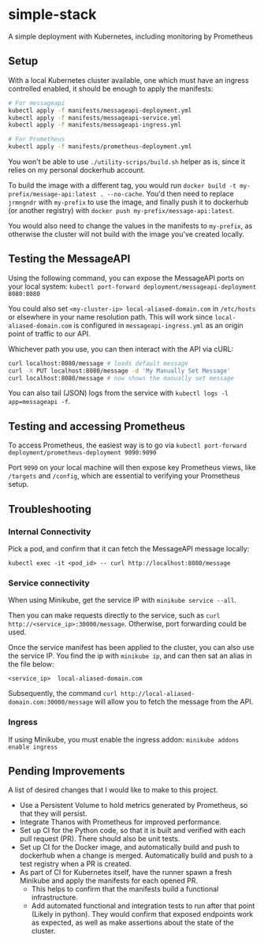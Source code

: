 # simple-stack

A simple deployment with Kubernetes, including monitoring by Prometheus

## Setup

With a local Kubernetes cluster available, one which must have an ingress controlled enabled, it should be enough to apply the manifests:

```bash
# For messageapi
kubectl apply -f manifests/messageapi-deployment.yml
kubectl apply -f manifests/messageapi-service.yml
kubectl apply -f manifests/messageapi-ingress.yml

# For Prometheus
kubectl apply -f manifests/prometheus-deployment.yml
```

You won't be able to use `./utility-scrips/build.sh` helper as is, since it relies on my personal dockerhub account.

To build the image with a different tag, you would run `docker build -t my-prefix/message-api:latest . --no-cache`. You'd then need to replace `jrmngndr` with `my-prefix` to use the image, and finally push it to dockerhub (or another registry) with `docker push my-prefix/message-api:latest`.

You would also need to change the values in the manifests to `my-prefix`, as otherwise the cluster will not build with the image you've created locally.


## Testing the MessageAPI

Using the following command, you can expose the MessageAPI ports on your local system:
`kubectl port-forward deployment/messageapi-deployment 8080:8080`

You could also set `<my-cluster-ip> local-aliased-domain.com` in `/etc/hosts` or elsewhere in your name resolution path. This will work since `local-aliased-domain.com` is configured in `messageapi-ingress.yml` as an origin point of traffic to our API.

Whichever path you use, you can then interact with the API via cURL:

```bash
curl localhost:8080/message # loads default message
curl -X PUT localhost:8080/message -d 'My Manually Set Message'
curl localhost:8080/message # now shows the manually set message
```

You can also tail (JSON) logs from the service with `kubectl logs -l app=messageapi -f`.


## Testing and accessing Prometheus

To access Prometheus, the easiest way is to go via `kubectl port-forward deployment/prometheus-deployment 9090:9090`

Port `9090` on your local machine will then expose key Prometheus views, like `/targets` and `/config`, which are essential to verifying your Prometheus setup.

## Troubleshooting

### Internal Connectivity

Pick a pod, and confirm that it can fetch the MessageAPI message locally:

`kubectl exec -it <pod_id> -- curl http://localhost:8080/message`

### Service connectivity

When using Minikube, get the service IP with `minikube service --all`.

Then you can make requests directly to the service, such as `curl http://<service_ip>:30000/message`.
Otherwise, port forwarding could be used.

Once the service manifest has been applied to the cluster, you can also use the service IP. You find the ip with `minikube ip`, and can then sat an alias in the file below:

```/etc/hosts
<service_ip>  local-aliased-domain.com
```

Subsequently, the command `curl http://local-aliased-domain.com:30000/message` will allow you to fetch the message from the API.

### Ingress

If using Minikube, you must enable the ingress addon: `minikube addons enable ingress`

## Pending Improvements

A list of desired changes that I would like to make to this project.

* Use a Persistent Volume to hold metrics generated by Prometheus, so that they will persist.
* Integrate Thanos with Prometheus for improved performance.
* Set up CI for the Python code, so that it is built and verified with each pull request (PR). There should also be unit tests.
* Set up CI for the Docker image, and automatically build and push to dockerhub when a change is merged. Automatically build and push to a test registry when a PR is created.
* As part of CI for Kubernetes itself, have the runner spawn a fresh Minikube and apply the manifests for each opened PR.
  * This helps to confirm that the manifests build a functional infrastructure.
  * Add automated functional and integration tests to run after that point (Likely in python). They would confirm that exposed endpoints work as expected, as well as make assertions about the state of the cluster.
